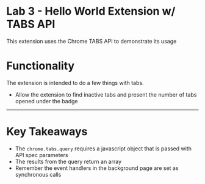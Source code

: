 # Lab 3 - Hello World Extension w/ TABS API
This extension uses the Chrome TABS API to demonstrate its usage


# Functionality
The extension is intended to do a few things with tabs.

* Allow the extension to  find inactive tabs and present the number of tabs opened under the badge

***

# Key Takeaways
* The `chrome.tabs.query` requires a javascript object that is passed with API spec parameters
* The results from the query return an array
* Remember the event handlers in the background page are set as synchronous calls